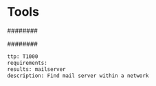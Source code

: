 # Tools
########

########

```meta
ttp: T1000
requirements: 
results: mailserver
description: Find mail server within a network
```